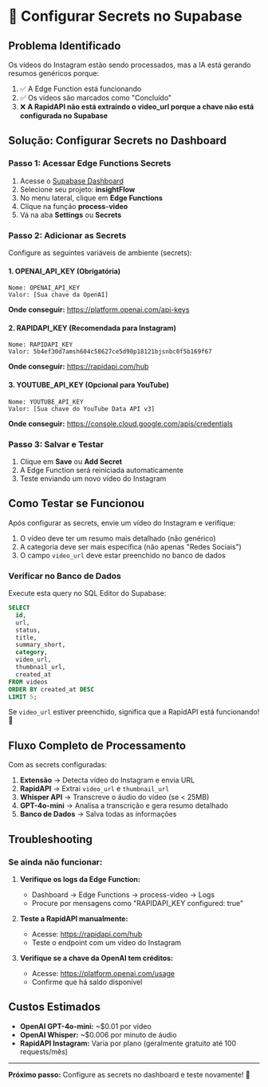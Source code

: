 # 🔐 Configurar Secrets no Supabase

## Problema Identificado

Os vídeos do Instagram estão sendo processados, mas a IA está gerando resumos genéricos porque:

1. ✅ A Edge Function está funcionando
2. ✅ Os vídeos são marcados como "Concluído"
3. ❌ **A RapidAPI não está extraindo o video_url porque a chave não está configurada no Supabase**

## Solução: Configurar Secrets no Dashboard

### Passo 1: Acessar Edge Functions Secrets

1. Acesse o [Supabase Dashboard](https://supabase.com/dashboard)
2. Selecione seu projeto: **insightFlow**
3. No menu lateral, clique em **Edge Functions**
4. Clique na função **process-video**
5. Vá na aba **Settings** ou **Secrets**

### Passo 2: Adicionar as Secrets

Configure as seguintes variáveis de ambiente (secrets):

#### 1. OPENAI_API_KEY (Obrigatória)
```
Nome: OPENAI_API_KEY
Valor: [Sua chave da OpenAI]
```
**Onde conseguir:** https://platform.openai.com/api-keys

#### 2. RAPIDAPI_KEY (Recomendada para Instagram)
```
Nome: RAPIDAPI_KEY
Valor: 5b4ef30d7amsh604c58627ce5d90p18121bjsnbc0f5b169f67
```
**Onde conseguir:** https://rapidapi.com/hub

#### 3. YOUTUBE_API_KEY (Opcional para YouTube)
```
Nome: YOUTUBE_API_KEY
Valor: [Sua chave do YouTube Data API v3]
```
**Onde conseguir:** https://console.cloud.google.com/apis/credentials

### Passo 3: Salvar e Testar

1. Clique em **Save** ou **Add Secret**
2. A Edge Function será reiniciada automaticamente
3. Teste enviando um novo vídeo do Instagram

## Como Testar se Funcionou

Após configurar as secrets, envie um vídeo do Instagram e verifique:

1. O vídeo deve ter um resumo mais detalhado (não genérico)
2. A categoria deve ser mais específica (não apenas "Redes Sociais")
3. O campo `video_url` deve estar preenchido no banco de dados

### Verificar no Banco de Dados

Execute esta query no SQL Editor do Supabase:

```sql
SELECT 
  id,
  url,
  status,
  title,
  summary_short,
  category,
  video_url,
  thumbnail_url,
  created_at
FROM videos 
ORDER BY created_at DESC 
LIMIT 5;
```

Se `video_url` estiver preenchido, significa que a RapidAPI está funcionando! 🎉

## Fluxo Completo de Processamento

Com as secrets configuradas:

1. **Extensão** → Detecta vídeo do Instagram e envia URL
2. **RapidAPI** → Extrai `video_url` e `thumbnail_url`
3. **Whisper API** → Transcreve o áudio do vídeo (se < 25MB)
4. **GPT-4o-mini** → Analisa a transcrição e gera resumo detalhado
5. **Banco de Dados** → Salva todas as informações

## Troubleshooting

### Se ainda não funcionar:

1. **Verifique os logs da Edge Function:**
   - Dashboard → Edge Functions → process-video → Logs
   - Procure por mensagens como "RAPIDAPI_KEY configured: true"

2. **Teste a RapidAPI manualmente:**
   - Acesse: https://rapidapi.com/hub
   - Teste o endpoint com um vídeo do Instagram

3. **Verifique se a chave da OpenAI tem créditos:**
   - Acesse: https://platform.openai.com/usage
   - Confirme que há saldo disponível

## Custos Estimados

- **OpenAI GPT-4o-mini:** ~$0.01 por vídeo
- **OpenAI Whisper:** ~$0.006 por minuto de áudio
- **RapidAPI Instagram:** Varia por plano (geralmente gratuito até 100 requests/mês)

---

**Próximo passo:** Configure as secrets no dashboard e teste novamente! 🚀
